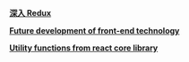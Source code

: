 [**深入 Redux**](https://gist.github.com/NickLJudy/b7346b57685332df6110db35589027c0)

[**Future development of front-end technology**](https://gist.github.com/NickLJudy/6b34c61de9cb3b204879442fd9e6908e)

[**Utility functions from react core library**](https://gist.github.com/NickLJudy/388be946a11c793bdf8414f99c6a5c87)
